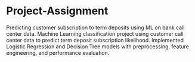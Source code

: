 # Project-Assignment
Predicting customer subscription to term deposits using ML on bank call center data.
Machine Learning classification project using customer call center data to predict term deposit subscription likelihood. Implemented Logistic Regression and Decision Tree models with preprocessing, feature engineering, and performance evaluation.
